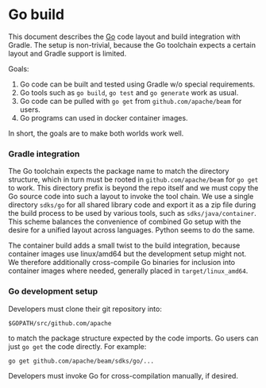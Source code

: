 <!--
    Licensed to the Apache Software Foundation (ASF) under one
    or more contributor license agreements.  See the NOTICE file
    distributed with this work for additional information
    regarding copyright ownership.  The ASF licenses this file
    to you under the Apache License, Version 2.0 (the
    "License"); you may not use this file except in compliance
    with the License.  You may obtain a copy of the License at

      http://www.apache.org/licenses/LICENSE-2.0

    Unless required by applicable law or agreed to in writing,
    software distributed under the License is distributed on an
    "AS IS" BASIS, WITHOUT WARRANTIES OR CONDITIONS OF ANY
    KIND, either express or implied.  See the License for the
    specific language governing permissions and limitations
    under the License.
-->

# Go build

This document describes the [Go](https://golang.org) code layout and build integration
with Gradle. The setup is non-trivial, because the Go toolchain expects a
certain layout and Gradle support is limited.

Goals:

 1. Go code can be built and tested using Gradle w/o special requirements.
 1. Go tools such as `go build`, `go test` and `go generate` work as usual.
 1. Go code can be pulled with `go get` from `github.com/apache/beam` for users.
 1. Go programs can used in docker container images.

In short, the goals are to make both worlds work well.

### Gradle integration

The Go toolchain expects the package name to match the directory structure,
which in turn must be rooted in `github.com/apache/beam` for `go get` to work.
This directory prefix is beyond the repo itself and we must copy the Go source
code into such a layout to invoke the tool chain. We use a single directory
`sdks/go` for all shared library code and export it as a zip file during the 
build process to be used by various tools, such as `sdks/java/container`.
This scheme balances the convenience of combined Go setup with the desire
for a unified layout across languages. Python seems to do the same.

The container build adds a small twist to the build integration, because
container images use linux/amd64 but the development setup might not. We
therefore additionally cross-compile Go binaries for inclusion into container
images where needed, generally placed in `target/linux_amd64`.

### Go development setup

Developers must clone their git repository into:
```
$GOPATH/src/github.com/apache

```
to match the package structure expected by the code imports. Go users can just
`go get` the code directly. For example:
```
go get github.com/apache/beam/sdks/go/...
```
Developers must invoke Go for cross-compilation manually, if desired.

